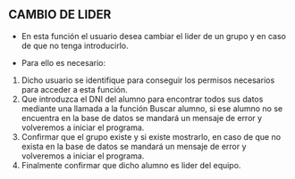 **CAMBIO DE LIDER**
---
* En esta función el usuario desea cambiar el lider de un grupo y en caso de que no tenga introducirlo.

* Para ello es necesario:
1. Dicho usuario se identifique para conseguir los permisos necesarios para acceder a esta función.
2. Que introduzca el DNI del alumno para encontrar todos sus datos mediante una llamada a la función Buscar alumno, si ese alumno no se encuentra en la base de datos se mandará un mensaje de error y volveremos a iniciar el programa.
3. Confirmar que el grupo existe y si existe mostrarlo, en caso de que no exista en la base de datos se mandará un mensaje de error y volveremos a iniciar el programa.
4. Finalmente confirmar que dicho alumno es lider del equipo.
